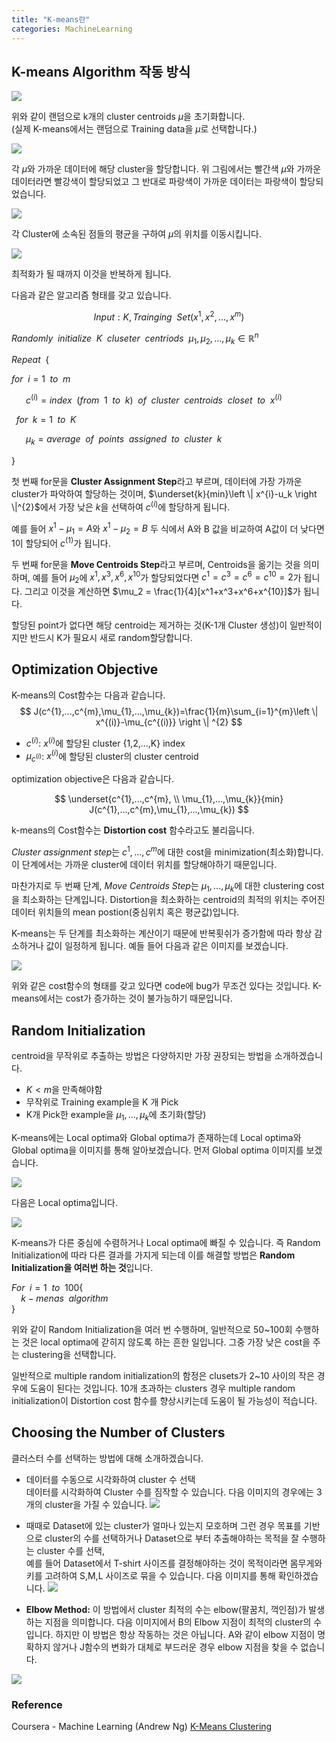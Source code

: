 ```yaml
---
title: "K-means란"
categories: MachineLearning
---
```


## K-means Algorithm 작동 방식
<img src="/assets/images/k-means_1.PNG"><br>

위와 같이 랜덤으로 k개의 cluster centroids $\mu$을 초기화합니다.<br>
(실제 K-means에서는 랜덤으로 Training data을 $\mu$로 선택합니다.)

<img src="/assets/images/k-means_2.PNG"><br>

각 $\mu$와 가까운 데이터에 해당 cluster을 할당합니다. 위 그림에서는 빨간색 $\mu$와 가까운 데이터라면 빨강색이 할당되었고 그 반대로 파랑색이 가까운 데이터는 파랑색이 할당되었습니다.

<img src="/assets/images/k-means_3.PNG"><br>

각 Cluster에 소속된 점들의 평균을 구하여 $\mu$의 위치를 이동시킵니다.

<img src="/assets/images/k-means_4.PNG"><br>

최적화가 될 때까지 이것을 반복하게 됩니다.

다음과 같은 알고리즘 형태를 갖고 있습니다.

$$
Input: K, Trainging \enspace Set(x^{1},x^{2},...,x^{m})
$$

$Randomly \enspace initialize \enspace K \enspace cluseter \enspace centriods \enspace \mu_1, \mu_2, ..., \mu_k \in \mathbb{R}^{n}$

$Repeat \enspace \{$

$for \enspace i=1 \enspace to \enspace m$

$\enspace \enspace \enspace c^{(i)} = index \enspace(from \enspace 1 \enspace to \enspace k) \enspace of \enspace cluster \enspace centroids \enspace closet \enspace to \enspace x^{(i)}$

$\enspace for \enspace k=1 \enspace to \enspace K$

$\enspace \enspace \enspace \mu_{k} = average \enspace of \enspace points \enspace assigned \enspace to \enspace cluster \enspace k$

$\}$

첫 번째 for문을 **Cluster Assignment Step**라고 부르며, 데이터에 가장 가까운 cluster가 파악하여 할당하는 것이며, $\underset{k}{min}\left \| x^{i}-u_k \right \|^{2}$에서 가장 낮은 $k$을 선택하여 $c^{(i)}$에 할당하게 됩니다.

예를 들어 $x^1 - \mu_1 = A$와 $x^1 - \mu_2 = B$ 두 식에서 A와 B 값을 비교하여 A값이 더 낮다면 1이 할당되어 $c^{(1)}$가 됩니다.

두 번째 for문을 **Move Centroids Step**라고 부르며, Centroids을 옮기는 것을 의미하며, 예를 들어 $\mu_2$에 $x^1,x^3,x^6,x^{10}$가 할당되었다면 $c^1=c^3=c^6=c^{10}=2$가 됩니다. 그리고 이것을 계산하면 $\mu_2 = \frac{1}{4}[x^1+x^3+x^6+x^{10}]$가 됩니다.

할당된 point가 없다면 해당 centroid는 제거하는 것(K-1개 Cluster 생성)이 일반적이지만 반드시 K가 필요시 새로 random할당합니다.

## Optimization Objective
K-means의 Cost함수는 다음과 같습니다.
$$
J(c^{1},...,c^{m},\mu_{1},...,\mu_{k})=\frac{1}{m}\sum_{i=1}^{m}\left \| x^{(i)}-\mu_{c^{(i)}} \right \| ^{2}
$$

- $c^{(i)}$: $x^{(i)}$에 할당된 cluster {1,2,...,K} index 
- $\mu_{c^{(i)}}$: $x^{(i)}$에 할당된 cluster의 cluster centroid

optimization objective은 다음과 같습니다.

$$
\underset{c^{1},...,c^{m}, \\ \mu_{1},...,\mu_{k}}{min} J(c^{1},...,c^{m},\mu_{1},...,\mu_{k})
$$

k-means의 Cost함수는 **Distortion cost** 함수라고도 불리웁니다.

*Cluster assignment step*는 $c^{1},...,c^{m}$에 대한 cost을 minimization(최소화)합니다. 이 단계에서는 가까운 cluster에 데이터 위치를 할당해야하기 때문입니다.

마찬가지로 두 번째 단계, *Move Centroids Step*는 $\mu_{1},...,\mu_{k}$에 대한 clustering cost을 최소화하는 단계입니다. Distortion을 최소화하는 centroid의 최적의 위치는 주어진 데이터 위치들의 mean postion(중심위치 혹은 평균값)입니다.


K-means는 두 단계를 최소화하는 계산이기 때문에 반복횟쉬가 증가함에 따라 항상 감소하거나 값이 일정하게 됩니다. 예들 들어 다음과 같은 이미지를 보겠습니다.

<img src="/assets/images/k-means_5.PNG"><br>

위와 같은 cost함수의 형태를 갖고 있다면 code에 bug가 무조건 있다는 것입니다.
K-means에서는 cost가 증가하는 것이 불가능하기 때문입니다.


## Random Initialization
centroid을 무작위로 추출하는 방법은 다양하지만 가장 권장되는 방법을 소개하겠습니다.
- $K<m$을 만족해야함
- 무작위로 Training example을 K 개 Pick
- K개 Pick한 example을 $\mu_{1},...,\mu_{k}$에 초기화(할당)

K-means에는 Local optima와 Global optima가 존재하는데 Local optima와 Global optima을 이미지를 통해 알아보겠습니다. 먼저 Global optima 이미지를 보겠습니다.

<img src="/assets/images/k-means_global.PNG"><br>

다음은 Local optima입니다.

<img src="/assets/images/k-means_local.PNG"><br>

K-means가 다른 중심에 수렴하거나 Local optima에 빠질 수 있습니다. 즉 Random Initialization에 따라 다른 결과를 가지게 되는데 이를 해결할 방법은 **Random Initialization을 여러번 하는 것**입니다.

$For \enspace i=1 \enspace to  \enspace 100 \{$ <br>
$\enspace \enspace k-menas \enspace algorithm$ <br>
$\}$

위와 같이 Random Initialization을 여러 번 수행하며, 일반적으로 50~100회 수행하는 것은 local optima에 갇히지 않도록 하는 흔한 일입니다. 그중 가장 낮은 cost을 주는 clustering을 선택합니다.

일반적으로 multiple random initialization의 함정은 clusets가 2~10 사이의 작은 경우에 도움이 된다는 것입니다. 10개 초과하는 clusters 경우 multiple random initialization이 Distortion cost 함수를 향상시키는데 도움이 될 가능성이 적습니다.

## Choosing the Number of Clusters
클러스터 수를 선택하는 방법에 대해 소개하겠습니다.
- 데이터를 수동으로 시각화하여 cluster 수 선택<br>
  데이터를 시각화하여 Cluster 수를 짐작할 수 있습니다. 다음 이미지의 경우에는 3개의 cluster을 가질 수 있습니다.
  <img src="/assets/images/k-means_global.PNG"><br>

- 때때로 Dataset에 있는 cluster가 얼마나 있는지 모호하며 그런 경우 목표를 기반으로 cluster의 수를 선택하거나 Dataset으로 부터 추출해야하는 목적을 잘 수행하는 cluster 수를 선택,<br> 
예를 들어 Dataset에서 T-shirt 사이즈를 결정해야하는 것이 목적이라면 몸무게와 키를 고려하여 S,M,L 사이즈로 묶을 수 있습니다. 다음 이미지를 통해 확인하겠습니다.
<img src="/assets/images/k-means_tshirt.PNG"><br>

- **Elbow Method:** 이 방법에서 cluster 최적의 수는 elbow(팔꿈치, 꺽인점)가 발생하는 지점을 의미합니다. 다음 이미지에서 B의 Elbow 지점이 최적의 cluster의 수 입니다. 하지만 이 방법은 항상 작동하는 것은 아닙니다. A와 같이 elbow 지점이 명확하지 않거나 J함수의 변화가 대체로 부드러운 경우 elbow 지점을 찾을 수 없습니다.

<img src="/assets/images/k-means_elbow.PNG"><br>

### Reference 
Coursera - Machine Learning (Andrew Ng)
[K-Means Clustering](https://machinelearningmedium.com/2018/04/19/k-means-clustering/)



